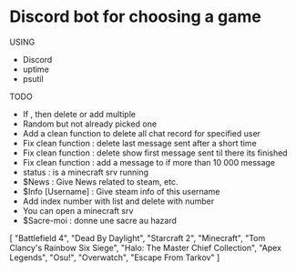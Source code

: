 # Discord bot for choosing a game

USING
- Discord
- uptime
- psutil

TODO
- If , then delete or add multiple
- Random but not already picked one
- Add a clean function to delete all chat record for specified user
- Fix clean function : delete last message sent after a short time
- Fix clean function : delete show first message sent til there its finished
- Fix clean function : add a message to if more than 10 000 message
- status : is a minecraft srv running
- $News : Give News related to steam, etc.
- $Info [Username] : Give steam info of this username
- Add index number with list and delete with number
- You can open a minecraft srv
- $Sacre-moi : donne une sacre au hazard


[
    "Battlefield 4",
    "Dead By Daylight",
    "Starcraft 2",
    "Minecraft",
    "Tom Clancy's Rainbow Six Siege",
    "Halo: The Master Chief Collection",
    "Apex Legends",
    "Osu!",
    "Overwatch",
    "Escape From Tarkov"
]
